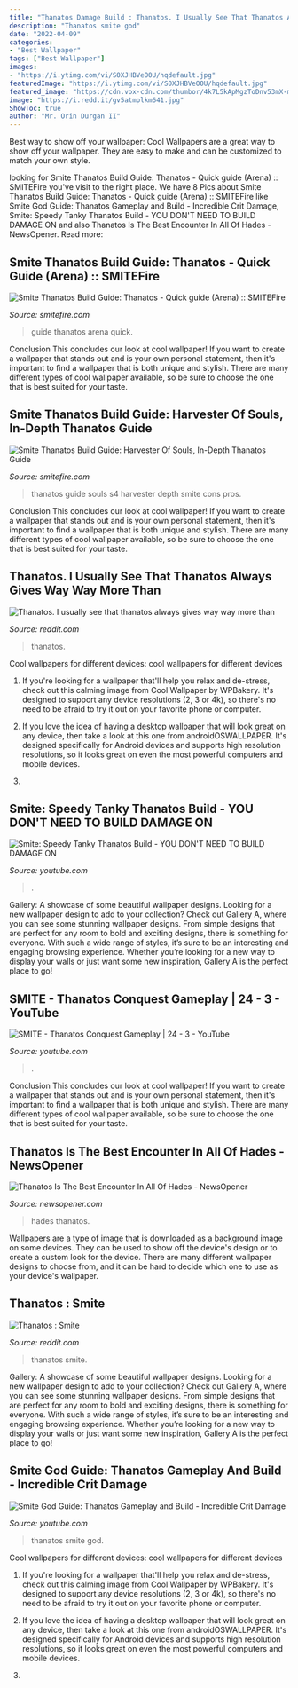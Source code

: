 ```yaml
---
title: "Thanatos Damage Build : Thanatos. I Usually See That Thanatos Always Gives Way Way More Than"
description: "Thanatos smite god"
date: "2022-04-09"
categories:
- "Best Wallpaper"
tags: ["Best Wallpaper"]
images:
- "https://i.ytimg.com/vi/S0XJHBVeO0U/hqdefault.jpg"
featuredImage: "https://i.ytimg.com/vi/S0XJHBVeO0U/hqdefault.jpg"
featured_image: "https://cdn.vox-cdn.com/thumbor/4k7L5kApMgzToDnv53mX-mDzinc=/0x0:1280x720/1720x0/filters:focal(0x0:1280x720):no_upscale()/cdn.vox-cdn.com/uploads/chorus_asset/file/22238258/zag.jpeg"
image: "https://i.redd.it/gv5atmplkm641.jpg"
ShowToc: true
author: "Mr. Orin Durgan II"
---
```



Best way to show off your wallpaper:
Cool Wallpapers are a great way to show off your wallpaper. They are easy to make and can be customized to match your own style.

	

		
looking for Smite Thanatos Build Guide: Thanatos - Quick guide (Arena) :: SMITEFire you've visit to the right place. We have 8 Pics about Smite Thanatos Build Guide: Thanatos - Quick guide (Arena) :: SMITEFire like Smite God Guide: Thanatos Gameplay and Build - Incredible Crit Damage, Smite: Speedy Tanky Thanatos Build - YOU DON&#039;T NEED TO BUILD DAMAGE ON and also Thanatos Is The Best Encounter In All Of Hades - NewsOpener. Read more:
		
    
## Smite Thanatos Build Guide: Thanatos - Quick Guide (Arena) :: SMITEFire

<img loading=lazy src="https://i.imgur.com/Eo4Y6ho.png" onerror="this.onerror=null;this.src='https://tse3.mm.bing.net/th?id=OIP.5CWRontSVq64YgmCOx5s6AAAAA&amp;pid=15.1';" alt="Smite Thanatos Build Guide: Thanatos - Quick guide (Arena) :: SMITEFire">

_Source: smitefire.com_

>guide thanatos arena quick. 

	

Conclusion
This concludes our look at cool wallpaper! If you want to create a wallpaper that stands out and is your own personal statement, then it's important to find a wallpaper that is both unique and stylish. There are many different types of cool wallpaper available, so be sure to choose the one that is best suited for your taste.

    
## Smite Thanatos Build Guide: Harvester Of Souls, In-Depth Thanatos Guide

<img loading=lazy src="http://i.imgur.com/R4d2fRJ.png" onerror="this.onerror=null;this.src='https://tse4.mm.bing.net/th?id=OIP.AlhRII6-kXxxBkpfvHYoNAHaCb&amp;pid=15.1';" alt="Smite Thanatos Build Guide: Harvester Of Souls, In-Depth Thanatos Guide">

_Source: smitefire.com_

>thanatos guide souls s4 harvester depth smite cons pros. 

	

Conclusion
This concludes our look at cool wallpaper! If you want to create a wallpaper that stands out and is your own personal statement, then it's important to find a wallpaper that is both unique and stylish. There are many different types of cool wallpaper available, so be sure to choose the one that is best suited for your taste.

    
## Thanatos. I Usually See That Thanatos Always Gives Way Way More Than

<img loading=lazy src="https://i.imgur.com/V6eWAcP.jpg" onerror="this.onerror=null;this.src='https://tse3.mm.bing.net/th?id=OIP.TC_uI6D13q8bfN_ofdAvSAHaE9&amp;pid=15.1';" alt="Thanatos. I usually see that thanatos always gives way way more than">

_Source: reddit.com_

>thanatos. 

	

Cool wallpapers for different devices:
cool wallpapers for different devices 

1. If you're looking for a wallpaper that'll help you relax and de-stress, check out this calming image from Cool Wallpaper by WPBakery. It's designed to support any device resolutions (2, 3 or 4k), so there's no need to be afraid to try it out on your favorite phone or computer.

2. If you love the idea of having a desktop wallpaper that will look great on any device, then take a look at this one from androidOSWALLPAPER. It's designed specifically for Android devices and supports high resolution resolutions, so it looks great on even the most powerful computers and mobile devices.

3.

    
## Smite: Speedy Tanky Thanatos Build - YOU DON&#039;T NEED TO BUILD DAMAGE ON

<img loading=lazy src="https://i.ytimg.com/vi/8AVq_qEt-oI/maxresdefault.jpg" onerror="this.onerror=null;this.src='https://tse2.mm.bing.net/th?id=OIP.ImrS7PmOE3gjU59TPBnDqAFNC7&amp;pid=15.1';" alt="Smite: Speedy Tanky Thanatos Build - YOU DON&#039;T NEED TO BUILD DAMAGE ON">

_Source: youtube.com_

>. 

	

Gallery: A showcase of some beautiful wallpaper designs.
Looking for a new wallpaper design to add to your collection? Check out Gallery A, where you can see some stunning wallpaper designs. From simple designs that are perfect for any room to bold and exciting designs, there is something for everyone. With such a wide range of styles, it’s sure to be an interesting and engaging browsing experience. Whether you’re looking for a new way to display your walls or just want some new inspiration, Gallery A is the perfect place to go!





	
	
    
## SMITE - Thanatos Conquest Gameplay | 24 - 3 - YouTube

<img loading=lazy src="https://i.ytimg.com/vi/S0XJHBVeO0U/hqdefault.jpg" onerror="this.onerror=null;this.src='https://tse3.mm.bing.net/th?id=OIP.yqSPVQec4zlG3F7mcKsPcwHaFj&amp;pid=15.1';" alt="SMITE - Thanatos Conquest Gameplay | 24 - 3 - YouTube">

_Source: youtube.com_

>. 

	

Conclusion
This concludes our look at cool wallpaper! If you want to create a wallpaper that stands out and is your own personal statement, then it's important to find a wallpaper that is both unique and stylish. There are many different types of cool wallpaper available, so be sure to choose the one that is best suited for your taste.

    
## Thanatos Is The Best Encounter In All Of Hades - NewsOpener

<img loading=lazy src="https://cdn.vox-cdn.com/thumbor/4k7L5kApMgzToDnv53mX-mDzinc=/0x0:1280x720/1720x0/filters:focal(0x0:1280x720):no_upscale()/cdn.vox-cdn.com/uploads/chorus_asset/file/22238258/zag.jpeg" onerror="this.onerror=null;this.src='https://tse2.mm.bing.net/th?id=OIP.4L-H1eo7hFm38_iGd5Ua6wHaEK&amp;pid=15.1';" alt="Thanatos Is The Best Encounter In All Of Hades - NewsOpener">

_Source: newsopener.com_

>hades thanatos. 

	

Wallpapers are a type of image that is downloaded as a background image on some devices. They can be used to show off the device's design or to create a custom look for the device. There are many different wallpaper designs to choose from, and it can be hard to decide which one to use as your device's wallpaper.

    
## Thanatos : Smite

<img loading=lazy src="https://i.redd.it/gv5atmplkm641.jpg" onerror="this.onerror=null;this.src='https://tse1.mm.bing.net/th?id=OIP.zC3Y7akK-OqN2KAnEIJPdwHaJE&amp;pid=15.1';" alt="Thanatos : Smite">

_Source: reddit.com_

>thanatos smite. 

	

Gallery: A showcase of some beautiful wallpaper designs.
Looking for a new wallpaper design to add to your collection? Check out Gallery A, where you can see some stunning wallpaper designs. From simple designs that are perfect for any room to bold and exciting designs, there is something for everyone. With such a wide range of styles, it’s sure to be an interesting and engaging browsing experience. Whether you’re looking for a new way to display your walls or just want some new inspiration, Gallery A is the perfect place to go!





	
	
    
## Smite God Guide: Thanatos Gameplay And Build - Incredible Crit Damage

<img loading=lazy src="https://i.ytimg.com/vi/f9Uk9ZJovtQ/maxresdefault.jpg" onerror="this.onerror=null;this.src='https://tse1.mm.bing.net/th?id=OIP.p_svwCo2-Vjk6-0pxoX0QgHaEK&amp;pid=15.1';" alt="Smite God Guide: Thanatos Gameplay and Build - Incredible Crit Damage">

_Source: youtube.com_

>thanatos smite god. 

	

Cool wallpapers for different devices:
cool wallpapers for different devices 

1. If you're looking for a wallpaper that'll help you relax and de-stress, check out this calming image from Cool Wallpaper by WPBakery. It's designed to support any device resolutions (2, 3 or 4k), so there's no need to be afraid to try it out on your favorite phone or computer.

2. If you love the idea of having a desktop wallpaper that will look great on any device, then take a look at this one from androidOSWALLPAPER. It's designed specifically for Android devices and supports high resolution resolutions, so it looks great on even the most powerful computers and mobile devices.

3.

